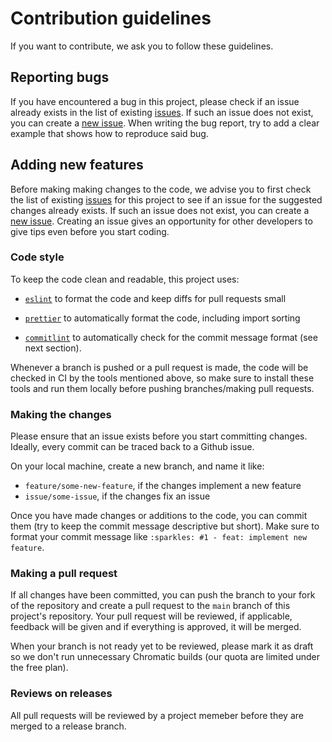 # Contribution guidelines

If you want to contribute, we ask you to follow these guidelines.

## Reporting bugs

If you have encountered a bug in this project, please check if an issue already exists in the list
of existing [issues][issues]. If such an issue does not exist, you can create a [new
issue][new_issue]. When writing the bug report, try to add a clear example that shows how to
reproduce said bug.

## Adding new features

Before making making changes to the code, we advise you to first check the list of existing
[issues][issues] for this project to see if an issue for the suggested changes already exists. If
such an issue does not exist, you can create a [new issue][new_issue]. Creating an issue gives an
opportunity for other developers to give tips even before you start coding.

### Code style

To keep the code clean and readable, this project uses:

- [`eslint`](https://www.npmjs.com/package/eslint) to format the code and keep diffs for pull
  requests small

- [`prettier`](https://www.npmjs.com/package/prettier) to automatically format the code, including
  import sorting

- [`commitlint`](https://www.npmjs.com/package/commitlint) to automatically check for the commit
  message format (see next section).

Whenever a branch is pushed or a pull request is made, the code will be checked in CI by the tools
mentioned above, so make sure to install these tools and run them locally before pushing
branches/making pull requests.

### Making the changes

Please ensure that an issue exists before you start committing changes. Ideally, every commit can be
traced back to a Github issue.

On your local machine, create a new branch, and name it like:

- `feature/some-new-feature`, if the changes implement a new feature
- `issue/some-issue`, if the changes fix an issue

Once you have made changes or additions to the code, you can commit them (try to keep the commit
message descriptive but short). Make sure to format your commit message like
`:sparkles: #1 - feat: implement new feature`.

### Making a pull request

If all changes have been committed, you can push the branch to your fork of the repository and
create a pull request to the `main` branch of this project's repository. Your pull request will be
reviewed, if applicable, feedback will be given and if everything is approved, it will be merged.

When your branch is not ready yet to be reviewed, please mark it as draft so we don't run
unnecessary Chromatic builds (our quota are limited under the free plan).

### Reviews on releases

All pull requests will be reviewed by a project memeber before they are merged to a release branch.

[issues]: https://github.com/maykinmedia/maykin-ui/issues
[new_issue]: https://github.com/maykinmedia/maykin-ui/issues/new
[repository]: https://github.com/maykinmedia/maykin-ui
